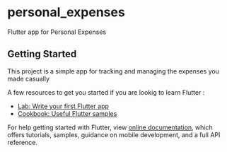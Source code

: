 # personal_expenses

Flutter app for Personal Expenses

## Getting Started

This project is a simple app for tracking and managing the expenses you made casually

A few resources to get you started if you are lookig to learn Flutter :

- [Lab: Write your first Flutter app](https://flutter.dev/docs/get-started/codelab)
- [Cookbook: Useful Flutter samples](https://flutter.dev/docs/cookbook)

For help getting started with Flutter, view 
[online documentation](https://flutter.dev/docs), which offers tutorials,
samples, guidance on mobile development, and a full API reference.

